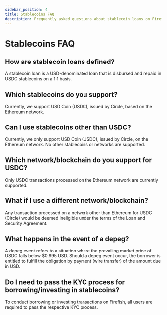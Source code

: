 ```yaml
---
sidebar_position: 4
title: Stablecoins FAQ
description: Frequently asked questions about stablecoin loans on Firefish
---
```


# Stablecoins FAQ

## How are stablecoin loans defined?

A stablecoin loan is a USD-denominated loan that is disbursed and repaid in USDC stablecoins on a 1:1 basis.

## Which stablecoins do you support?

Currently, we support USD Coin (USDC), issued by Circle, based on the Ethereum network.

## Can I use stablecoins other than USDC?

Currently, we only support USD Coin (USDC), issued by Circle, on the Ethereum network. No other stablecoins or networks are supported.

## Which network/blockchain do you support for USDC?

Only USDC transactions processed on the Ethereum network are currently supported.

## What if I use a different network/blockchain?

Any transaction processed on a network other than Ethereum for USDC (Circle) would be deemed ineligible under the terms of the Loan and Security Agreement.

## What happens in the event of a depeg?

A depeg event refers to a situation where the prevailing market price of USDC falls below $0.995 USD. Should a depeg event occur, the borrower is entitled to fulfill the obligation by payment (wire transfer) of the amount due in USD.

## Do I need to pass the KYC process for borrowing/investing in stablecoins?

To conduct borrowing or investing transactions on Firefish, all users are required to pass the respective KYC process.